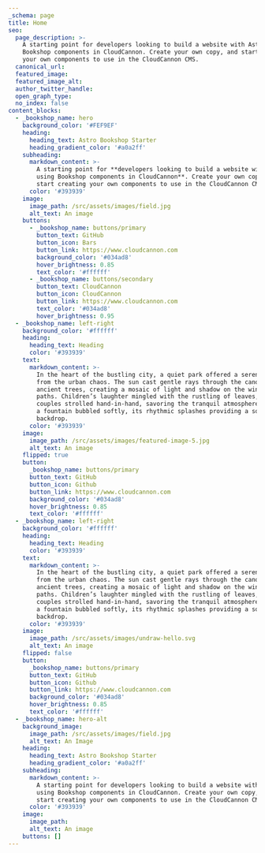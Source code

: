 ```yaml
---
_schema: page
title: Home
seo:
  page_description: >-
    A starting point for developers looking to build a website with Astro, using
    Bookshop components in CloudCannon. Create your own copy, and start creating
    your own components to use in the CloudCannon CMS.
  canonical_url:
  featured_image:
  featured_image_alt:
  author_twitter_handle:
  open_graph_type:
  no_index: false
content_blocks:
  - _bookshop_name: hero
    background_color: '#FEF9EF'
    heading:
      heading_text: Astro Bookshop Starter
      heading_gradient_color: '#a0a2ff'
    subheading:
      markdown_content: >-
        A starting point for **developers looking to build a website with Astro,
        using Bookshop components in CloudCannon**. Create your own copy, and
        start creating your own components to use in the CloudCannon CMS.
      color: '#393939'
    image:
      image_path: /src/assets/images/field.jpg
      alt_text: An image
    buttons:
      - _bookshop_name: buttons/primary
        button_text: GitHub
        button_icon: Bars
        button_link: https://www.cloudcannon.com
        background_color: '#034ad8'
        hover_brightness: 0.85
        text_color: '#ffffff'
      - _bookshop_name: buttons/secondary
        button_text: CloudCannon
        button_icon: CloudCannon
        button_link: https://www.cloudcannon.com
        text_color: '#034ad8'
        hover_brightness: 0.95
  - _bookshop_name: left-right
    background_color: '#ffffff'
    heading:
      heading_text: Heading
      color: '#393939'
    text:
      markdown_content: >-
        In the heart of the bustling city, a quiet park offered a serene escape
        from the urban chaos. The sun cast gentle rays through the canopy of
        ancient trees, creating a mosaic of light and shadow on the winding
        paths. Children’s laughter mingled with the rustling of leaves, while
        couples strolled hand-in-hand, savoring the tranquil atmosphere. Nearby,
        a fountain bubbled softly, its rhythmic splashes providing a soothing
        backdrop.
      color: '#393939'
    image:
      image_path: /src/assets/images/featured-image-5.jpg
      alt_text: An image
    flipped: true
    button:
      _bookshop_name: buttons/primary
      button_text: GitHub
      button_icon: Github
      button_link: https://www.cloudcannon.com
      background_color: '#034ad8'
      hover_brightness: 0.85
      text_color: '#ffffff'
  - _bookshop_name: left-right
    background_color: '#ffffff'
    heading:
      heading_text: Heading
      color: '#393939'
    text:
      markdown_content: >-
        In the heart of the bustling city, a quiet park offered a serene escape
        from the urban chaos. The sun cast gentle rays through the canopy of
        ancient trees, creating a mosaic of light and shadow on the winding
        paths. Children’s laughter mingled with the rustling of leaves, while
        couples strolled hand-in-hand, savoring the tranquil atmosphere. Nearby,
        a fountain bubbled softly, its rhythmic splashes providing a soothing
        backdrop.
      color: '#393939'
    image:
      image_path: /src/assets/images/undraw-hello.svg
      alt_text: An image
    flipped: false
    button:
      _bookshop_name: buttons/primary
      button_text: GitHub
      button_icon: Github
      button_link: https://www.cloudcannon.com
      background_color: '#034ad8'
      hover_brightness: 0.85
      text_color: '#ffffff'
  - _bookshop_name: hero-alt
    background_image:
      image_path: /src/assets/images/field.jpg
      alt_text: An Image
    heading:
      heading_text: Astro Bookshop Starter
      heading_gradient_color: '#a0a2ff'
    subheading:
      markdown_content: >-
        A starting point for developers looking to build a website with Astro,
        using Bookshop components in CloudCannon. Create your own copy, and
        start creating your own components to use in the CloudCannon CMS.
      color: '#393939'
    image:
      image_path:
      alt_text: An image
    buttons: []
---
```

